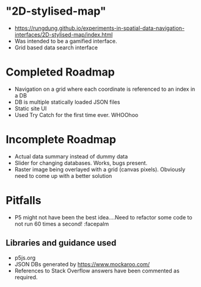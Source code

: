 
# "2D-stylised-map"
- https://rungdung.github.io/experiments-in-spatial-data-navigation-interfaces/2D-stylised-map/index.html
- Was intended to be a gamified interface.
- Grid based data search interface
  
# Completed Roadmap
- Navigation on a grid where each coordinate is referenced to an index in a DB
- DB is multiple statically loaded JSON files
- Static site UI
- Used Try Catch for the first time ever. WHOOhoo

# Incomplete Roadmap
- Actual data summary instead of dummy data
- Slider for changing databases. Works, bugs present.
- Raster image being overlayed with a grid (canvas pixels). Obviously need to come up with a better solution

# Pitfalls
- P5 might not have been the best idea....Need to refactor some code to not run 60 times a second! :facepalm

## Libraries and guidance used
- p5js.org
- JSON DBs generated by https://www.mockaroo.com/
- References to Stack Overflow answers have been commented as required.
